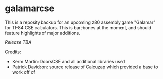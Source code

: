 # galamarcse
This is a reposity backup for an upcoming z80 assembly game "Galamar" for TI-84 CSE calculators. This is barebones at the moment, and should feature highlights of major additions. 

*Release TBA*

Credits:
  - Kerm Martin: DoorsCSE and all additional libraries used
  - Patrick Davidson: source release of Calcuzap which provided a base to work off of